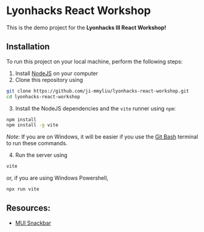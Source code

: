 Lyonhacks React Workshop
===

This is the demo project for the **Lyonhacks III React Workshop!**

## Installation
To run this project on your local machine, perform the following steps:

1. Install [NodeJS](https://nodejs.org/en/download) on your computer
2. Clone this repository using 
```bash
git clone https://github.com/ji-mmyliu/lyonhacks-react-workshop.git
cd lyonhacks-react-workshop
```
3. Install the NodeJS dependencies and the `vite` runner using `npm`:
```bash
npm install
npm install -g vite
```
*Note:* If you are on Windows, it will be easier if you use the [Git Bash](https://gitforwindows.org/) terminal to run these commands.

4. Run the server using
```bash
vite
```
or, if you are using Windows Powershell,
```bash
npx run vite
```

## Resources:
* [MUI Snackbar](https://mui.com/material-ui/react-snackbar/)
